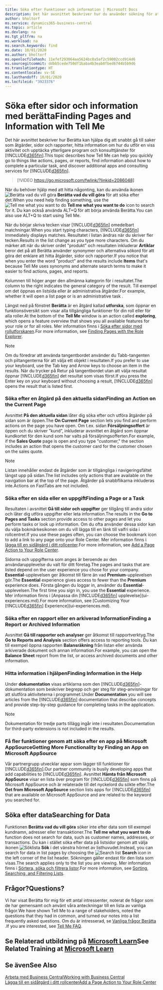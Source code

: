 ```yaml
---
title: Söka efter Funktioner och information | Microsoft Docs
description: Det här avsnittet beskriver hur du använder sökning för att hitta åtgärder, sidor, rapporter, dokumentation och data, samt andra program och rådgivning.
author: bholtorf
ms.service: dynamics365-business-central
ms.topic: article
ms.devlang: na
ms.tgt_pltfrm: na
ms.workload: na
ms.search.keywords: find
ms.date: 10/01/2020
ms.author: bholtorf
ms.openlocfilehash: 11efef293064aa5624bc0a5af2c59002ccd914d6
ms.sourcegitcommit: ddbb5cede750df1baba4b3eab8fbed6744b5b9d6
ms.translationtype: HT
ms.contentlocale: sv-SE
ms.lasthandoff: 10/01/2020
ms.locfileid: "3923376"
---
```

# <a name="finding-pages-and-information-with-tell-me"></a><span data-ttu-id="09106-103">Söka efter sidor och information med berätta</span><span class="sxs-lookup"><span data-stu-id="09106-103">Finding Pages and Information with Tell Me</span></span>  
<span data-ttu-id="09106-104">Det här avsnittet beskriver hur Berätta kan hjälpa dig att snabbt gå till saker som åtgärder, sidor och rapporter, hitta information om hur du utför en viss aktivitet och upptäcka ytterligare program och konsulttjänster för [!INCLUDE[d365fin](includes/d365fin_md.md)].</span><span class="sxs-lookup"><span data-stu-id="09106-104">This topic describes how Tell Me can help you quickly go to things like actions, pages, or reports, find information about how to complete a particular task, and discover additional apps and consulting services for [!INCLUDE[d365fin](includes/d365fin_md.md)].</span></span>  


> [!VIDEO https://go.microsoft.com/fwlink/?linkid=2086048]

<span data-ttu-id="09106-105">När du behöver hjälp med att hitta någonting, kan du använda ikonen ![Berätta vad du vill göra](media/ui-search/search.png "Sök efter sida eller rapport") **Berätta vad du vill göra** för att söka efter det.</span><span class="sxs-lookup"><span data-stu-id="09106-105">When you need help finding something, use the ![Tell me what you want to do](media/ui-search/search.png "Search for Page or Report") **Tell me what you want to do** icon to search for it.</span></span> <span data-ttu-id="09106-106">Du kan också använda ALT+Q för att börja använda Berätta.</span><span class="sxs-lookup"><span data-stu-id="09106-106">You can also use ALT+Q to start using Tell Me.</span></span>

<span data-ttu-id="09106-107">När du börjar skriva tecken visar [!INCLUDE[d365fin](includes/d365fin_md.md)] omedelbart matchningar.</span><span class="sxs-lookup"><span data-stu-id="09106-107">When you start typing characters, [!INCLUDE[d365fin](includes/d365fin_md.md)] immediately displays matches.</span></span> <span data-ttu-id="09106-108">Resultatet i listan ändras när du skriver fler tecken.</span><span class="sxs-lookup"><span data-stu-id="09106-108">Results in the list change as you type more characters.</span></span> <span data-ttu-id="09106-109">Om du märker att när du skriver ordet "produkt" och resultaten inkluderar **Artiklar** beror det på att Berätta använder synonymer och alternativa sökord för att göra det enklare att hitta åtgärder, sidor och rapporter.</span><span class="sxs-lookup"><span data-stu-id="09106-109">If you notice that when you enter the word "product" and the results include **Items** that's because Tell Me uses synonyms and alternate search terms to make it easier to find actions, pages, and reports.</span></span>

<span data-ttu-id="09106-110">Kolumnen till höger anger den allmänna kategorin för i resultatet.</span><span class="sxs-lookup"><span data-stu-id="09106-110">The column to the right indicates the general category of the result.</span></span> <span data-ttu-id="09106-111">Till exempel om det öppnas en listsida eller är administrativa åtgärder.</span><span class="sxs-lookup"><span data-stu-id="09106-111">For example, whether it will open a list page or is an administrative task .</span></span>  

<span data-ttu-id="09106-112">Längst ned på fönstret **Berätta** är en åtgärd kallad **utforska**, som öppnar en funktionsöversikt som visar alla tillgängliga funktioner för din roll eller för alla roller.</span><span class="sxs-lookup"><span data-stu-id="09106-112">At the bottom of the **Tell Me** window is an action called **exploring**, which opens a feature overview that shows you all available features for your role or for all roles.</span></span> <span data-ttu-id="09106-113">Mer information finns i [Söka efter sidor med rollutforskaren](ui-role-explorer.md).</span><span class="sxs-lookup"><span data-stu-id="09106-113">For more information, see [Finding Pages with the Role Explorer](ui-role-explorer.md).</span></span>

> [!NOTE]  
>   <span data-ttu-id="09106-114">Om du föredrar att använda tangentbordet använder du Tabb-tangenten och piltangenterna för att välja ett objekt i resultaten.</span><span class="sxs-lookup"><span data-stu-id="09106-114">If you prefer to use your keyboard, use the Tab key and Arrow keys to choose an item in the results.</span></span> <span data-ttu-id="09106-115">När du trycker på Retur på tangentbordet utan att välja resultat öppnar [!INCLUDE[d365fin](includes/d365fin_md.md)] det resultat som visas först.</span><span class="sxs-lookup"><span data-stu-id="09106-115">If you press the Enter key on your keyboard without choosing a result, [!INCLUDE[d365fin](includes/d365fin_md.md)] opens the result that is listed first.</span></span>

### <a name="finding-an-action-on-the-current-page"></a><span data-ttu-id="09106-116">Söka efter en åtgärd på den aktuella sidan</span><span class="sxs-lookup"><span data-stu-id="09106-116">Finding an Action on the Current Page</span></span>
<span data-ttu-id="09106-117">Avsnittet **På den aktuella sidan** låter dig söka efter och utföra åtgärder på sidan som är öppen.</span><span class="sxs-lookup"><span data-stu-id="09106-117">The **On Current Page** section lets you find and perform actions on the page you have open.</span></span> <span data-ttu-id="09106-118">Om t.ex. sidan **Försäljningsoffert** är öppen och du skriver ”kund”, inkluderar avsnittet en åtgärd som öppnar kundkortet för den kund som har valts på försäljningsofferten.</span><span class="sxs-lookup"><span data-stu-id="09106-118">For example, if the **Sales Quote** page is open and you type "customer," the section includes an action that opens the customer card for the customer chosen on the sales quote.</span></span>

> [!NOTE]  
>   <span data-ttu-id="09106-119">Listan innehåller endast de åtgärder som är tillgängliga i navigeringsfältet längst upp på sidan.</span><span class="sxs-lookup"><span data-stu-id="09106-119">The list includes only actions that are available on the navigation bar at the top of the page.</span></span> <span data-ttu-id="09106-120">Åtgärder på snabbflikarna inkluderas inte.</span><span class="sxs-lookup"><span data-stu-id="09106-120">Actions on FastTabs are not included.</span></span>  

### <a name="finding-a-page-or-a-task"></a><span data-ttu-id="09106-121">Söka efter en sida eller en uppgift</span><span class="sxs-lookup"><span data-stu-id="09106-121">Finding a Page or a Task</span></span>
<span data-ttu-id="09106-122">Resultaten i avsnittet **Gå till sidor och uppgifter** ger tillgång till andra sidor och låter dig utföra uppgifter eller leta information.</span><span class="sxs-lookup"><span data-stu-id="09106-122">The results in the **Go to Pages and Tasks** section provide access to other pages and let you perform tasks or look up information.</span></span> <span data-ttu-id="09106-123">Om du ofta använder dessa sidor kan du välja bokmärkesikonen om du vill lägga till en länk till valfri sida i rollcentret.</span><span class="sxs-lookup"><span data-stu-id="09106-123">If you use these pages often, you can choose the bookmark icon to add a link to any page onto your Role Center.</span></span> <span data-ttu-id="09106-124">Mer information finns i [lägga till en sidåtgärd i ditt rollcenter](ui-bookmarks.md).</span><span class="sxs-lookup"><span data-stu-id="09106-124">For more information, see [Add a Page Action to Your Role Center](ui-bookmarks.md).</span></span>

<span data-ttu-id="09106-125">Sidorna och uppgifterna som anges är beroende av den användarupplevelse du valt för ditt företag.</span><span class="sxs-lookup"><span data-stu-id="09106-125">The pages and tasks that are listed depend on the user experience you chose for your company.</span></span> <span data-ttu-id="09106-126">**Essential**-upplevelsen ger åtkomst till färre än vad **Premium**-upplevelsen gör.</span><span class="sxs-lookup"><span data-stu-id="09106-126">The **Essential** experience gives access to fewer than the **Premium** experience does.</span></span> <span data-ttu-id="09106-127">Första gången du loggar in, använder du **Essential**-upplevelsen.</span><span class="sxs-lookup"><span data-stu-id="09106-127">The first time you sign in, you use the **Essential** experience.</span></span> <span data-ttu-id="09106-128">Mer information finns i [Anpassa din [!INCLUDE[d365fin](includes/d365fin_md.md)] upplevelse](ui-experiences.md).</span><span class="sxs-lookup"><span data-stu-id="09106-128">For more information, see [Customizing Your [!INCLUDE[d365fin](includes/d365fin_md.md)] Experience](ui-experiences.md).</span></span>

### <a name="finding-a-report-or-archived-information"></a><span data-ttu-id="09106-129">Söka efter en rapport eller en arkiverad Information</span><span class="sxs-lookup"><span data-stu-id="09106-129">Finding a Report or Archived Information</span></span>
<span data-ttu-id="09106-130">Avsnittet **Gå till rapporter och analyser** ger åtkomst till rapportverktyg.</span><span class="sxs-lookup"><span data-stu-id="09106-130">The **Go to Reports and Analysis** section offers access to reporting tools.</span></span> <span data-ttu-id="09106-131">Du kan till exempel öppna rapporten **Balansräkning** från listan eller använda arkiverade dokument och annan information.</span><span class="sxs-lookup"><span data-stu-id="09106-131">For example, you can open the **Balance Sheet** report from the list, or access archived documents and other information.</span></span>  

### <a name="finding-information-in-the-help"></a><span data-ttu-id="09106-132">Hitta information i hjälpen</span><span class="sxs-lookup"><span data-stu-id="09106-132">Finding Information in the Help</span></span>
<span data-ttu-id="09106-133">Under **dokumentation** visas artiklarna som den [!INCLUDE[d365fin](includes/d365fin_md.md)]-dokumentation som beskriver begrepp och ger steg för steg-anvisningar för att slutföra aktiviteterna i programmet.</span><span class="sxs-lookup"><span data-stu-id="09106-133">Under **Documentation** you will see articles from the [!INCLUDE[d365fin](includes/d365fin_md.md)] documentation that describe concepts and provide step-by-step guidance for completing tasks in the application.</span></span>    

> [!NOTE]  
> <span data-ttu-id="09106-134">Dokumentation för tredje parts tillägg ingår inte i resultaten.</span><span class="sxs-lookup"><span data-stu-id="09106-134">Documentation for third-party extensions is not included in the results.</span></span>

### <a name="getting-more-functionality-by-finding-an-app-on-microsoft-appsource"></a><span data-ttu-id="09106-135">Få fler funktioner genom att söka efter en app på Microsoft AppSource</span><span class="sxs-lookup"><span data-stu-id="09106-135">Getting More Functionality by Finding an App on Microsoft AppSource</span></span>
<span data-ttu-id="09106-136">Vår partnergrupp utvecklar appar som lägger till funktioner för [!INCLUDE[d365fin](includes/d365fin_md.md)].</span><span class="sxs-lookup"><span data-stu-id="09106-136">Our partner community is busily developing apps that add capabilities to [!INCLUDE[d365fin](includes/d365fin_md.md)].</span></span> <span data-ttu-id="09106-137">Avsnittet **Hämta från Microsoft AppSource** visar en lista över program för [!INCLUDE[d365fin](includes/d365fin_md.md)] som finns på Microsoft AppSource och är relaterade till det nyckelord du sökte efter.</span><span class="sxs-lookup"><span data-stu-id="09106-137">The **Get from Microsoft AppSource** section lists apps for [!INCLUDE[d365fin](includes/d365fin_md.md)] that are available on Microsoft AppSource and are related to the keyword you searched for.</span></span>

## <a name="searching-for-data"></a><span data-ttu-id="09106-138">Söka efter data</span><span class="sxs-lookup"><span data-stu-id="09106-138">Searching for Data</span></span>
<span data-ttu-id="09106-139">Funktionen **Berätta vad du vill göra** söker inte efter data som till exempel kundnamn, adresser eller transaktioner.</span><span class="sxs-lookup"><span data-stu-id="09106-139">The **Tell me what you want to do** function does not search for data, such as customer names, addresses, or transactions.</span></span> <span data-ttu-id="09106-140">Du kan i stället söka efter data på listsidor genom att välja ikonen ![Söklista](media/ui-search/search-list.png "Ikon för Söklista") **Sök** i det vänstra hörnet av listhuvudet.</span><span class="sxs-lookup"><span data-stu-id="09106-140">Instead, you can search for data in list pages by choosing the ![Search list](media/ui-search/search-list.png "Search list icon") **Search** icon in the left corner of the list header.</span></span> <span data-ttu-id="09106-141">Sökningen gäller endast för den lista som visas.</span><span class="sxs-lookup"><span data-stu-id="09106-141">The search applies only to the list you are viewing.</span></span> <span data-ttu-id="09106-142">Mer information finns i [Sörtera, söka och filtrera listor](ui-enter-criteria-filters.md).</span><span class="sxs-lookup"><span data-stu-id="09106-142">For more information, see [Sorting, Searching, and Filtering Lists](ui-enter-criteria-filters.md).</span></span>

## <a name="questions"></a><span data-ttu-id="09106-143">Frågor?</span><span class="sxs-lookup"><span data-stu-id="09106-143">Questions?</span></span>
<span data-ttu-id="09106-144">Vi har visat Berätta för mig för ett antal intressenter, noterat de frågor som de har gemensamt och använt våra anteckningar till en lista av vanliga frågor.</span><span class="sxs-lookup"><span data-stu-id="09106-144">We have shown Tell Me to a range of stakeholders, noted the questions that they had in common, and turned our notes into a list frequently asked questions.</span></span> <span data-ttu-id="09106-145">Om du är intresserad, se [Vanliga frågor Berätta ](ui-search-faq.md).</span><span class="sxs-lookup"><span data-stu-id="09106-145">If you are interested, see [Tell Me FAQ](ui-search-faq.md).</span></span>

## <a name="see-related-training-at-microsoft-learn"></a><span data-ttu-id="09106-146">Se Relaterad utbildning på [Microsoft Learn](/learn/modules/user-interface-dynamics-365-business-central/index)</span><span class="sxs-lookup"><span data-stu-id="09106-146">See Related Training at [Microsoft Learn](/learn/modules/user-interface-dynamics-365-business-central/index)</span></span>

## <a name="see-also"></a><span data-ttu-id="09106-147">Se även</span><span class="sxs-lookup"><span data-stu-id="09106-147">See Also</span></span>
[<span data-ttu-id="09106-148">Arbeta med Business Central</span><span class="sxs-lookup"><span data-stu-id="09106-148">Working with Business Central</span></span>](ui-work-product.md)  
[<span data-ttu-id="09106-149">Lägga till en sidåtgärd i ditt rollcenter</span><span class="sxs-lookup"><span data-stu-id="09106-149">Add a Page Action to Your Role Center</span></span>](ui-bookmarks.md)
